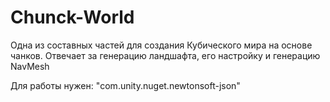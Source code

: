 # Chunck-World
Одна из составных частей для создания Кубического мира на основе чанков. Отвечает за генерацию ландшафта, его настройку и генерацию NavMesh

Для работы нужен:
"com.unity.nuget.newtonsoft-json"
